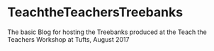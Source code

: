 # TeachtheTeachersTreebanks
The basic Blog for hosting the Treebanks produced at the Teach the Teachers Workshop at Tufts, August 2017
